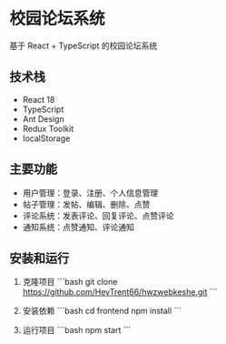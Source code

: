 # 校园论坛系统

基于 React + TypeScript 的校园论坛系统

## 技术栈
- React 18
- TypeScript
- Ant Design
- Redux Toolkit
- localStorage

## 主要功能
- 用户管理：登录、注册、个人信息管理
- 帖子管理：发帖、编辑、删除、点赞
- 评论系统：发表评论、回复评论、点赞评论
- 通知系统：点赞通知、评论通知

## 安装和运行
1. 克隆项目
\`\`\`bash
git clone https://github.com/HeyTrent66/hwzwebkeshe.git
\`\`\`

2. 安装依赖
\`\`\`bash
cd frontend
npm install
\`\`\`

3. 运行项目
\`\`\`bash
npm start
\`\`\`
